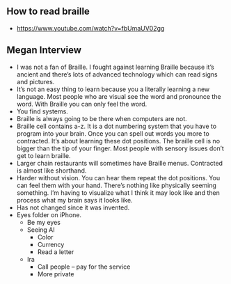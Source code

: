 ## How to read braille
* https://www.youtube.com/watch?v=fbUmaUV02gg

## Megan Interview

* I was not a fan of Braille. I fought against learning Braille because it’s ancient and there’s lots of advanced technology which can read signs and pictures.
* It’s not an easy thing to learn because you a literally learning a new language. Most people who are visual see the word and pronounce the word. With Braille you can only feel the word.
* You find systems.
* Braille is always going to be there when computers are not.
* Braille cell contains a-z. It is a dot numbering system that you have to program into your brain. Once you can spell out words you more to contracted. It’s about learning these dot positions. The braille cell is no bigger than the tip of your finger. Most people with sensory issues don’t get to learn braille.
* Larger chain restaurants will sometimes have Braille menus.
Contracted is almost like shorthand.
* Harder without vision. You can hear them repeat the dot positions. You can feel them with your hand. There’s nothing like physically seeming something. I’m having to visualize what I think it may look like and then process what my brain says it looks like.
* Has not changed since it was invented.
* Eyes folder on iPhone.
    * Be my eyes
    * Seeing AI
        * Color
        * Currency
        * Read a letter
    * Ira
        * Call people – pay for the service
        * More private	
